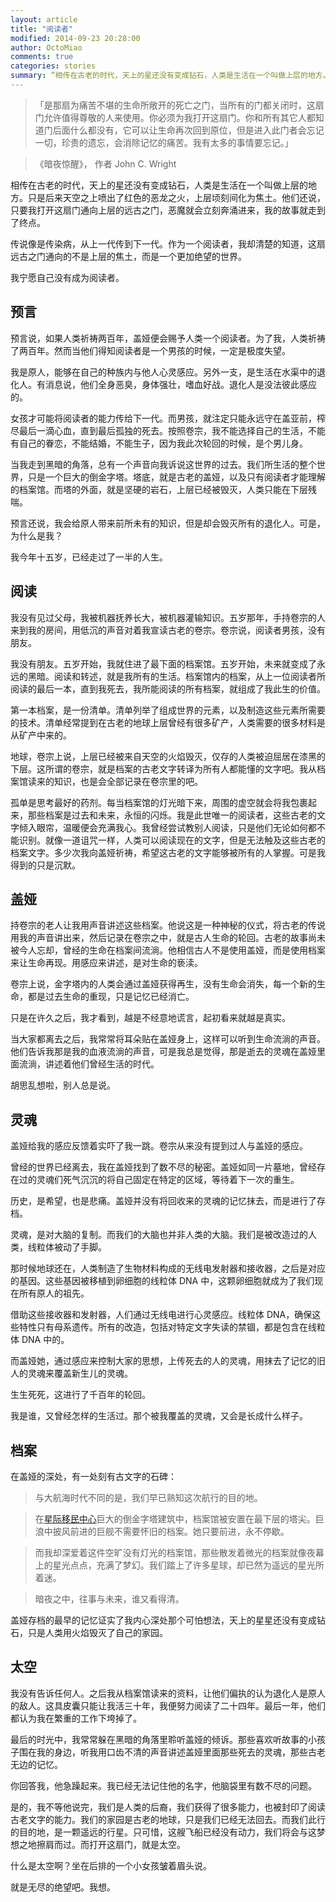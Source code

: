 ```yaml
---
layout: article
title: "阅读者"
modified: 2014-09-23 20:28:00
author: OctoMiao
comments: true
categories: stories
summary: “相传在古老的时代，天上的星还没有变成钻石，人类是生活在一个叫做上层的地方。只是后来天空之上喷出了红色的恶龙之火，上层顷刻间化为焦土。他们还说，只要我打开这扇门通向上层的远古之门，恶魔就会立刻奔涌进来，我的故事就走到了终点。”
---
```




> 「是那扇为痛苦不堪的生命所敞开的死亡之门，当所有的门都关闭时，这扇门允许值得尊敬的人来使用。你必须为我打开这扇门。你和所有其它人都知道门后面什么都没有，它可以让生命再次回到原位，但是进入此门者会忘记一切，珍贵的遗忘，会消除记忆的痛苦。我有太多的事情要忘记。」

> 《暗夜惊醒》， 作者 John C. Wright

相传在古老的时代，天上的星还没有变成钻石，人类是生活在一个叫做上层的地方。只是后来天空之上喷出了红色的恶龙之火，上层顷刻间化为焦土。他们还说，只要我打开这扇门通向上层的远古之门，恶魔就会立刻奔涌进来，我的故事就走到了终点。

传说像是传染病，从上一代传到下一代。作为一个阅读者，我却清楚的知道，这扇远古之门通向的不是上层的焦土，而是一个更加绝望的世界。

我宁愿自己没有成为阅读者。<!-- more -->


## 预言

预言说，如果人类祈祷两百年，盖娅便会赐予人类一个阅读者。为了我，人类祈祷了两百年。然而当他们得知阅读者是一个男孩的时候，一定是极度失望。

我是原人，能够在自己的种族内与他人心灵感应。另外一支，是生活在水渠中的退化人。有消息说，他们全身恶臭，身体强壮，嗜血好战。退化人是没法彼此感应的。

女孩才可能将阅读者的能力传给下一代。而男孩，就注定只能永远守在盖亚前，榨尽最后一滴心血，直到最后孤独的死去。按照卷宗，我不能选择自己的生活，不能有自己的眷恋，不能结婚，不能生子，因为我此次轮回的时候，是个男儿身。

当我走到黑暗的角落，总有一个声音向我诉说这世界的过去。我们所生活的整个世界，只是一个巨大的倒金字塔。塔底，就是古老的盖娅，以及只有阅读者才能理解的档案馆。而塔的外面，就是坚硬的岩石，上层已经被毁灭，人类只能在下层残喘。

预言还说，我会给原人带来前所未有的知识，但是却会毁灭所有的退化人。可是，为什么是我？

我今年十五岁，已经走过了一半的人生。


## 阅读

我没有见过父母，我被机器抚养长大，被机器灌输知识。五岁那年，手持卷宗的人来到我的房间，用低沉的声音对着我宣读古老的卷宗。卷宗说，阅读者男孩，没有朋友。

我没有朋友。五岁开始，我就住进了最下面的档案馆。五岁开始，未来就变成了永远的黑暗。阅读和转述，就是我所有的生活。档案馆内的档案，从上一位阅读者所阅读的最后一本，直到我死去，我所能阅读的所有档案，就组成了我此生的价值。

第一本档案，是一份清单。清单列举了组成世界的元素，以及制造这些元素所需要的技术。清单经常提到在古老的地球上层曾经有很多矿产，人类需要的很多材料是从矿产中来的。

地球，卷宗上说，上层已经被来自天空的火焰毁灭，仅存的人类被迫屈居在漆黑的下层。这所谓的卷宗，就是档案的古老文字转译为所有人都能懂的文字吧。我从档案馆读来的知识，也是会全部记录在卷宗里的吧。

孤单是思考最好的药剂。每当档案馆的灯光暗下来，周围的虚空就会将我包裹起来，那些档案是过去和未来，永恒的闪烁。我是此世唯一的阅读者，这些古老的文字倾入眼帘，温暖便会充满我心。我曾经尝试教别人阅读，只是他们无论如何都不能识别。就像一道诅咒一样，人类可以阅读现在的文字，但是无法触及这些古老的档案文字。多少次我向盖娅祈祷，希望这古老的文字能够被所有的人掌握。可是我得到的只是沉默。


## 盖娅

持卷宗的老人让我用声音讲述这些档案。他说这是一种神秘的仪式，将古老的传说用我的声音讲出来，然后记录在卷宗之中，就是古人生命的轮回。古老的故事尚未被今人忘却，曾经的生命在档案间流淌。他相信古人不是使用盖娅，而是使用档案来让生命再现。用感应来讲述，是对生命的亵渎。

卷宗上说，金字塔内的人类会通过盖娅获得再生，没有生命会消失，每一个新的生命，都是过去生命的重现，只是记忆已经消亡。

只是在许久之后，我才看到，越是不经意地谎言，起初看来就越是真实。

当大家都离去之后，我常常将耳朵贴在盖娅身上，这样可以听到生命流淌的声音。他们告诉我那是我的血液流淌的声音，可是我总是觉得，那是逝去的灵魂在盖娅里面流淌，讲述着他们曾经生活的时代。

胡思乱想啦，别人总是说。


## 灵魂

盖娅给我的感应反馈着实吓了我一跳。卷宗从来没有提到过人与盖娅的感应。

曾经的世界已经离去，我在盖娅找到了数不尽的秘密。盖娅如同一片墓地，曾经存在过的灵魂们死气沉沉的将自己固定在特定的区域，等待着下一次的重生。

历史，是希望，也是悲痛。盖娅并没有将回收来的灵魂的记忆抹去，而是进行了存档。

灵魂，是对大脑的复制。而我们的大脑也并非人类的大脑。我们是被改造过的人类，线粒体被动了手脚。

那时候地球还在，人类制造了生物材料构成的无线电发射器和接收器，之后是对应的基因。这些基因被移植到卵细胞的线粒体 DNA 中，这颗卵细胞就成为了我们现在所有原人的祖先。

借助这些接收器和发射器，人们通过无线电进行心灵感应。线粒体 DNA，确保这些特性只有母系遗传。所有的改造，包括对特定文字失读的禁锢，都是包含在线粒体 DNA 中的。

而盖娅她，通过感应来控制大家的思想，上传死去的人的灵魂，用抹去了记忆的旧人的灵魂来覆盖新生儿的灵魂。

生生死死，这进行了千百年的轮回。

我是谁，又曾经怎样的生活过。那个被我覆盖的灵魂，又会是长成什么样子。



## 档案

在盖娅的深处，有一处刻有古文字的石碑：

> 与大航海时代不同的是，我们早已熟知这次航行的目的地。

> 在[星际移民中心](http://interimm.github.io/)巨大的倒金字塔建筑中，档案馆被安置在最下层的塔尖。巨浪中披风前进的巨舰不需要怀旧的档案。她只要前进，永不停歇。

> 而我却深爱着这件空旷没有灯光的档案馆，那些散发着微光的档案就像夜幕上的星光点点，充满了梦幻。我们踏上了许多星球，却已然为遥远的星光所着迷。

> 暗夜之中，往事与未来，谁又看得清。


盖娅存档的最早的记忆证实了我内心深处那个可怕想法，天上的星星还没有变成钻石，只是人类用火焰毁灭了自己的家园。


## 太空

我没有告诉任何人。之后我从档案馆读来的资料，让他们偏执的认为退化人是原人的敌人。这具皮囊只能让我活三十年，我便努力阅读了二十四年。最后一年，他们都认为我在繁重的工作下垮掉了。

最后的时光中，我常常躲在黑暗的角落里聆听盖娅的倾诉。那些喜欢听故事的小孩子围在我的身边，听我用口齿不清的声音讲述盖娅里面那些死去的灵魂，那些古老无边的记忆。

你回答我，他急躁起来。我已经无法记住他的名字，他脑袋里有数不尽的问题。

是的，我不等他说完，我们是人类的后裔，我们获得了很多能力，也被封印了阅读古老文字的能力。我们的家园是古老的地球，只是我们已经无法回去。而我们此行的目的地，是一颗遥远的行星。只可惜，这艘飞船已经没有动力，我们将会与这梦想之地擦肩而过。而打开这扇门，就是太空。

什么是太空啊？坐在后排的一个小女孩皱着眉头说。

就是无尽的绝望吧。我想。
